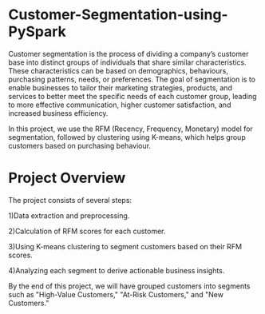 # Customer-Segmentation-using-PySpark

Customer segmentation is the process of dividing a company’s customer base into distinct groups of individuals that share similar characteristics. These characteristics can be based on demographics, behaviours, purchasing patterns, needs, or preferences. The goal of segmentation is to enable businesses to tailor their marketing strategies, products, and services to better meet the specific needs of each customer group, leading to more effective communication, higher customer satisfaction, and increased business efficiency.

In this project, we use the RFM (Recency, Frequency, Monetary) model for segmentation, followed by clustering using K-means, which helps group customers based on purchasing behaviour.

# Project Overview
The project consists of several steps:

  1)Data extraction and preprocessing.
  
  2)Calculation of RFM scores for each customer.
  
  3)Using K-means clustering to segment customers based on their RFM scores.
  
  4)Analyzing each segment to derive actionable business insights.

By the end of this project, we will have grouped customers into segments such as "High-Value Customers," "At-Risk Customers," and "New Customers."
